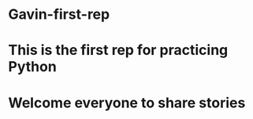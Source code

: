 # Gavin-first-rep
# This is the first rep for practicing Python
# Welcome everyone to share stories
